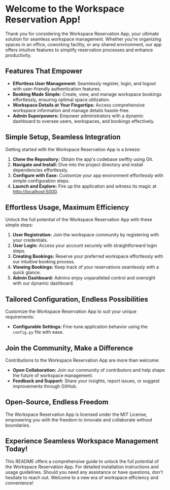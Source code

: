 # Welcome to the Workspace Reservation App!

Thank you for considering the Workspace Reservation App, your ultimate solution for seamless workspace management. Whether you're organizing spaces in an office, coworking facility, or any shared environment, our app offers intuitive features to simplify reservation processes and enhance productivity.

## **Features That Empower**

- **Effortless User Management:** Seamlessly register, login, and logout with user-friendly authentication features.
- **Booking Made Simple:** Create, view, and manage workspace bookings effortlessly, ensuring optimal space utilization.
- **Workspace Details at Your Fingertips:** Access comprehensive workspace information and manage details hassle-free.
- **Admin Superpowers:** Empower administrators with a dynamic dashboard to oversee users, workspaces, and bookings effectively.

## **Simple Setup, Seamless Integration**

Getting started with the Workspace Reservation App is a breeze:

1. **Clone the Repository:** Obtain the app's codebase swiftly using Git.
2. **Navigate and Install:** Dive into the project directory and install dependencies effortlessly.
3. **Configure with Ease:** Customize your app environment effortlessly with simple configuration steps.
4. **Launch and Explore:** Fire up the application and witness its magic at [http://localhost:5000](http://localhost:5000).

## **Effortless Usage, Maximum Efficiency**

Unlock the full potential of the Workspace Reservation App with these simple steps:

1. **User Registration:** Join the workspace community by registering with your credentials.
2. **User Login:** Access your account securely with straightforward login steps.
3. **Creating Bookings:** Reserve your preferred workspace effortlessly with our intuitive booking process.
4. **Viewing Bookings:** Keep track of your reservations seamlessly with a quick glance.
5. **Admin Dashboard:** Admins enjoy unparalleled control and oversight with our dynamic dashboard.

## **Tailored Configuration, Endless Possibilities**

Customize the Workspace Reservation App to suit your unique requirements:

- **Configurable Settings:** Fine-tune application behavior using the `config.py` file with ease.

## **Join the Community, Make a Difference**

Contributions to the Workspace Reservation App are more than welcome:

- **Open Collaboration:** Join our community of contributors and help shape the future of workspace management.
- **Feedback and Support:** Share your insights, report issues, or suggest improvements through GitHub.

## **Open-Source, Endless Freedom**

The Workspace Reservation App is licensed under the MIT License, empowering you with the freedom to innovate and collaborate without boundaries.

## **Experience Seamless Workspace Management Today!**

This README offers a comprehensive guide to unlock the full potential of the Workspace Reservation App. For detailed installation instructions and usage guidelines. Should you need any assistance or have questions, don't hesitate to reach out. Welcome to a new era of workspace efficiency and convenience!
